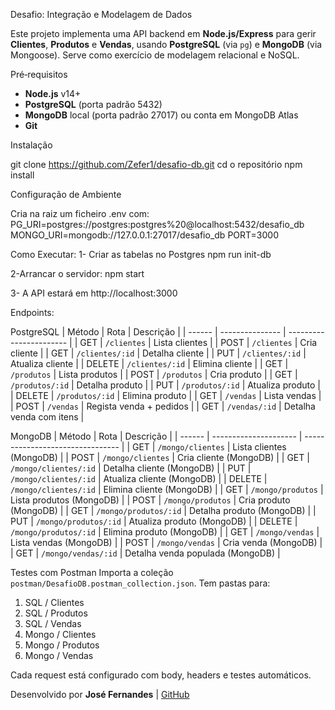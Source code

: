 Desafio: Integração e Modelagem de Dados

Este projeto implementa uma API backend em **Node.js/Express** para gerir **Clientes**, **Produtos** e **Vendas**, usando **PostgreSQL** (via `pg`) e **MongoDB** (via Mongoose). Serve como exercício de modelagem relacional e NoSQL.


Pré‑requisitos

- **Node.js** v14+  
- **PostgreSQL** (porta padrão 5432)  
- **MongoDB** local (porta padrão 27017) ou conta em MongoDB Atlas  
- **Git**

Instalação

git clone https://github.com/Zefer1/desafio-db.git
cd o repositório
npm install

Configuração de Ambiente

Cria na raiz um ficheiro .env com:
PG_URI=postgres://postgres:postgres%20@localhost:5432/desafio_db
MONGO_URI=mongodb://127.0.0.1:27017/desafio_db
PORT=3000

Como Executar:
1- Criar as tabelas no Postgres
npm run init-db

2-Arrancar o servidor:
npm start

3- A API estará em http://localhost:3000

Endpoints:

PostgreSQL
| Método | Rota            | Descrição               |
| ------ | --------------- | ----------------------- |
| GET    | `/clientes`     | Lista clientes          |
| POST   | `/clientes`     | Cria cliente            |
| GET    | `/clientes/:id` | Detalha cliente         |
| PUT    | `/clientes/:id` | Atualiza cliente        |
| DELETE | `/clientes/:id` | Elimina cliente         |
| GET    | `/produtos`     | Lista produtos          |
| POST   | `/produtos`     | Cria produto            |
| GET    | `/produtos/:id` | Detalha produto         |
| PUT    | `/produtos/:id` | Atualiza produto        |
| DELETE | `/produtos/:id` | Elimina produto         |
| GET    | `/vendas`       | Lista vendas            |
| POST   | `/vendas`       | Regista venda + pedidos |
| GET    | `/vendas/:id`   | Detalha venda com itens |

MongoDB
| Método | Rota                  | Descrição                        |
| ------ | --------------------- | -------------------------------- |
| GET    | `/mongo/clientes`     | Lista clientes (MongoDB)         |
| POST   | `/mongo/clientes`     | Cria cliente (MongoDB)           |
| GET    | `/mongo/clientes/:id` | Detalha cliente (MongoDB)        |
| PUT    | `/mongo/clientes/:id` | Atualiza cliente (MongoDB)       |
| DELETE | `/mongo/clientes/:id` | Elimina cliente (MongoDB)        |
| GET    | `/mongo/produtos`     | Lista produtos (MongoDB)         |
| POST   | `/mongo/produtos`     | Cria produto (MongoDB)           |
| GET    | `/mongo/produtos/:id` | Detalha produto (MongoDB)        |
| PUT    | `/mongo/produtos/:id` | Atualiza produto (MongoDB)       |
| DELETE | `/mongo/produtos/:id` | Elimina produto (MongoDB)        |
| GET    | `/mongo/vendas`       | Lista vendas (MongoDB)           |
| POST   | `/mongo/vendas`       | Cria venda (MongoDB)             |
| GET    | `/mongo/vendas/:id`   | Detalha venda populada (MongoDB) |

Testes com Postman
Importa a coleção `postman/DesafioDB.postman_collection.json`. Tem pastas para:

1. SQL / Clientes  
2. SQL / Produtos  
3. SQL / Vendas  
4. Mongo / Clientes  
5. Mongo / Produtos  
6. Mongo / Vendas  

Cada request está configurado com body, headers e testes automáticos.

Desenvolvido por **José Fernandes** | [GitHub](https://https://github.com/Zefer1)